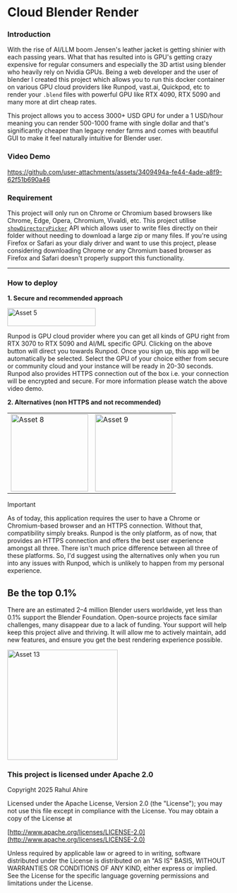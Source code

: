 # Cloud Blender Render

### Introduction 
With the rise of AI/LLM boom Jensen's leather jacket is getting shinier with each passing years. What that has resulted into is GPU's getting crazy expensive for regular consumers and especially the 3D artist using blender who heavily rely on Nvidia GPUs. Being a web developer and the user of blender I created this project which allows you to run this docker container on various GPU cloud providers like Runpod, vast.ai, Quickpod, etc to render your `.blend` files with powerful GPU like RTX 4090, RTX 5090 and many more at dirt cheap rates.

This project allows you to access 3000+ USD GPU for under a 1 USD/hour meaning you can render 500-1000 frame with single dollar and that's significantly cheaper than legacy render farms and comes with beautiful GUI to make it feel naturally intuitive for Blender user.

### Video Demo

https://github.com/user-attachments/assets/3409494a-fe44-4ade-a8f9-62f51b690a46

### Requirement
This project will only run on Chrome or Chromium based browsers like Chrome, Edge, Opera, Chromium, Vivaldi, etc. This project utilise [`showDirectoryPicker`](https://developer.mozilla.org/en-US/docs/Web/API/Window/showDirectoryPicker) API which allows user to write files directly on their folder without needing to download a large zip or many files. If you're using Firefox or Safari as your dialy driver and want to use this project, please considering downloading Chrome or any Chromium based browser as Firefox and Safari doesn't properly support this functionality.

<hr>

### How to deploy
**1. Secure and recommended approach**

<a href="https://console.runpod.io/deploy?template=ada1xq99pb&ref=g168bg1u" target="_blank"><img width="200" height="41" alt="Asset 5" src="https://github.com/user-attachments/assets/ffff5850-dbca-492b-8832-0dbe6295bbd7" /></a>

Runpod is GPU cloud provider where you can get all kinds of GPU right from RTX 3070 to RTX 5090 and AI/ML specific GPU. Clicking on the above button will direct you towards Runpod. Once you sign up, this app will be automatically be selected. Select the GPU of your choice either from secure or community cloud and your instance will be ready in 20-30 seconds. Runpod also provides HTTPS connection out of the box i.e. your connection will be encrypted and secure. For more information please watch the above video demo.

**2. Alternatives (non HTTPS and not recommended)**

<table>
  <tr>
    <td>
      <a href="https://cloud.vast.ai/?ref_id=123929&creator_id=123929&name=Cloud%20Blender%20Render" target="_blank">
        <img width="175" alt="Asset 8" src="https://github.com/user-attachments/assets/440cc55a-b692-44f4-b90b-6e91737d6a8a" />
      </a>
    </td>
    <td>
      <a href="https://console.quickpod.io?affiliate=2744798e-b6df-4a2b-a372-5a4ecfa5c0a7" target="_blank">
        <img width="175" alt="Asset 9" src="https://github.com/user-attachments/assets/d2fa04df-d72f-445f-8bf0-38675e82491c" />
      </a>
    </td>
  </tr>
</table>


> [!IMPORTANT]  
>As of today, this application requires the user to have a Chrome or Chromium-based browser and an HTTPS connection. Without that, compatibility simply breaks. Runpod is the only platform, as of now, that provides an HTTPS connection and offers the best user experience amongst all three. There isn't much price difference between all three of these platforms. So, I'd suggest using the alternatives only when you run into any issues with Runpod, which is unlikely to happen from my personal experience.


## Be the top 0.1%

There are an estimated 2–4 million Blender users worldwide, yet less than 0.1% support the Blender Foundation. Open-source projects face similar challenges, many disappear due to a lack of funding. Your support will help keep this project alive and thriving. It will allow me to actively maintain, add new features, and ensure you get the best rendering experience possible.

 <a href="https://coff.ee/rahulahire" target="_blank">
<img width="250" alt="Asset 13" src="https://github.com/user-attachments/assets/a0ded876-af45-4c12-825a-3013f8f7e464" />

 </a>

 
### This project is licensed under Apache 2.0 

Copyright 2025 Rahul Ahire

Licensed under the Apache License, Version 2.0 (the "License");
you may not use this file except in compliance with the License.
You may obtain a copy of the License at

[http://www.apache.org/licenses/LICENSE-2.0](http://www.apache.org/licenses/LICENSE-2.0)

Unless required by applicable law or agreed to in writing, software
distributed under the License is distributed on an "AS IS" BASIS,
WITHOUT WARRANTIES OR CONDITIONS OF ANY KIND, either express or implied.
See the License for the specific language governing permissions and
limitations under the License.
